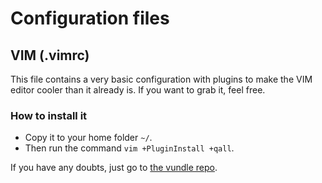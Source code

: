 # Configuration files

## VIM (.vimrc)
This file contains a very basic configuration with plugins to make the VIM editor cooler than it already is. If you want to grab it, feel free.

### How to install it
- Copy it to your home folder `~/`.
- Then run the command `vim +PluginInstall +qall`.

If you have any doubts, just go to [the vundle repo](https://github.com/VundleVim/Vundle.vim).
